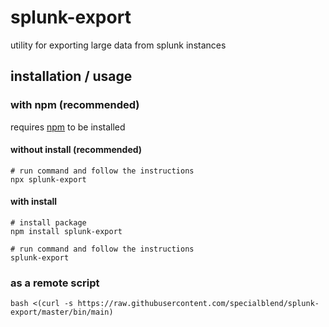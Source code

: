 # splunk-export

utility for exporting large data from splunk instances

## installation / usage

### with npm (recommended)

requires [npm](https://www.npmjs.com/get-npm) to be installed

#### without install (recommended)

```shell script
# run command and follow the instructions
npx splunk-export
````

#### with install

```shell script
# install package
npm install splunk-export

# run command and follow the instructions
splunk-export

````

### as a remote script

```shell script
bash <(curl -s https://raw.githubusercontent.com/specialblend/splunk-export/master/bin/main)
```
